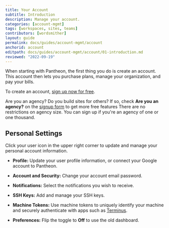 ```yaml
---
title: Your Account
subtitle: Introduction
description: Manage your account.
categories: [account-mgmt]
tags: [workspaces, sites, teams]
contributors: [wordsmither]
layout: guide
permalink: docs/guides/account-mgmt/account
anchorid: account
editpath: docs/guides/account-mgmt/account/01-introduction.md
reviewed: "2022-09-19"
---
```


When starting with Pantheon, the first thing you do is create an account.  This account then lets you purchase plans, manage your organization, and pay your bills.

To create an account, [sign up now for free](https://pantheon.io/register?docs).

<Alert title="Note" type="info">

Are you an agency? Do you build sites for others? If so, check **Are you an agency?** on the [signup form](https://pantheon.io/register?docs) to get more free features There are no restrictions on agency size. You can sign up if you're an agency of one or one thousand.

</Alert>

## Personal Settings

Click your user icon in the upper right corner to update and manage your personal account information. 

  - **Profile:** Update your user profile information, or connect your Google account to Pantheon.

  - **Account and Security:** Change your account email password.

  - **Notifications:** Select the notifications you wish to receive.

  - **SSH Keys:** Add and manage your SSH keys.

  - **Machine Tokens:** Use machine tokens to uniquely identify your machine and securely authenticate with apps such as [Terminus](/terminus).

  - **Preferences:** Flip the toggle to **Off** to use the old dashboard. 

